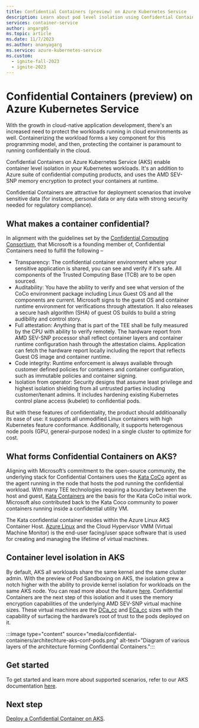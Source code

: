 ```yaml
---
title: Confidential Containers (preview) on Azure Kubernetes Service
description: Learn about pod level isolation using Confidential Containers (preview) on Azure Kubernetes Service
services: container-service
author: angarg05
ms.topic: article
ms.date: 11/7/2023
ms.author: ananyagarg
ms.service: azure-kubernetes-service
ms.custom:
  - ignite-fall-2023
  - ignite-2023
---
```


# Confidential Containers (preview) on Azure Kubernetes Service

With the growth in cloud-native application development, there's an increased need to protect the workloads running in cloud environments as well. Containerizing the workload forms a key component for this programming model, and then, protecting the container is paramount to running confidentially in the cloud.

Confidential Containers on Azure Kubernetes Service (AKS) enable container level isolation in your Kubernetes workloads. It's an addition to Azure suite of confidential computing products, and uses the AMD SEV-SNP memory encryption to protect your containers at runtime.

Confidential Containers are attractive for deployment scenarios that involve sensitive data (for instance, personal data or any data with strong security needed for regulatory compliance).

## What makes a container confidential?

In alignment with the guidelines set by the [Confidential Computing Consortium](https://confidentialcomputing.io/), that Microsoft is a founding member of, Confidential Containers need to fulfill the following –

*	Transparency: The confidential container environment where your sensitive application is shared, you can see and verify if it's safe. All components of the Trusted Computing Base (TCB) are to be open sourced.
*	Auditability: You have the ability to verify and see what version of the CoCo environment package including Linux Guest OS and all the components are current. Microsoft signs to the guest OS and container runtime environment for verifications through attestation. It also releases a secure hash algorithm (SHA) of guest OS builds to build a string audibility and control story.
*	Full attestation: Anything that is part of the TEE shall be fully measured by the CPU with ability to verify remotely. The hardware report from AMD SEV-SNP processor shall reflect container layers and container runtime configuration hash through the attestation claims. Application can fetch the hardware report locally including the report that reflects Guest OS image and container runtime.
*	Code integrity: Runtime enforcement is always available through customer defined policies for containers and container configuration, such as immutable policies and container signing. 
*	Isolation from operator: Security designs that assume least privilege and highest isolation shielding from all untrusted parties including customer/tenant admins. It includes hardening existing Kubernetes control plane access (kubelet) to confidential pods.

But with these features of confidentiality, the product should additioanally its ease of use: it supports all unmodified Linux containers with high Kubernetes feature conformance. Additionally, it supports  heterogenous node pools (GPU, general-purpose nodes) in a single cluster to optimize for cost.  

## What forms Confidential Containers on AKS?

Aligning with Microsoft’s commitment to the open-source community, the underlying stack for Confidential Containers uses the [Kata CoCo](https://github.com/confidential-containers/confidential-containers) agent as the agent running in the node that hosts the pod running the confidential workload. With many TEE technologies requiring a boundary between the host and guest, [Kata Containers](https://katacontainers.io/) are the basis for the Kata CoCo initial work. Microsoft  also contributed back to the Kata Coco community to power containers  running inside a confidential utility VM.

The Kata confidential container resides within the Azure Linux AKS Container Host. [Azure Linux](/azure/aks/use-azure-linux) and the Cloud Hypervisor VMM (Virtual Machine Monitor) is the end-user facing/user space software that is used for creating and managing the lifetime of virtual machines.

## Container level isolation in AKS

By default, AKS all workloads share the same kernel and the same cluster admin. With the preview of Pod Sandboxing on AKS, the isolation grew a notch higher with the ability to provide kernel isolation for workloads on the same AKS node. You can read more about the feature [here](/azure/aks/use-pod-sandboxing). Confidential Containers are the next step of this isolation and it uses the memory encryption capabilities of the underlying AMD SEV-SNP virtual machine sizes. These virtual machines are the [DCa_cc](../virtual-machines/dcasccv5-dcadsccv5-series.md) and [ECa_cc](../virtual-machines/ecasccv5-ecadsccv5-series.md) sizes with the capability of surfacing the hardware’s root of trust to the pods deployed on it.

:::image type="content" source="media/confidential-containers/architechture-aks-conf-pods.png" alt-text="Diagram of various layers of the architecture forming Confidential Containers.":::

## Get started

To get started and learn more about supported scenarios, refer to our AKS documentation [here](/azure/aks/confidential-containers-overview).

## Next step

[Deploy a Confidential Container on AKS](/azure/aks/deploy-confidential-containers-default-policy).
